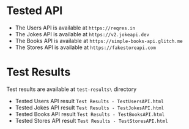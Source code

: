 # Tested API #

- The Users API is available at `https://reqres.in`
- The Jokes API is available at `https://v2.jokeapi.dev`
- The Books API is available at `https://simple-books-api.glitch.me`
- The Stores API is available at `https://fakestoreapi.com`


# Test Results #

Test results are available at `test-results\` directory

- Tested Users API result `Test Results - TestUsersAPI.html`
- Tested Jokes API result `Test Results - TestJokesAPI.html`
- Tested Books API result `Test Results - TestBooksAPI.html`
- Tested Stores API result `Test Results - TestStoresAPI.html`